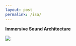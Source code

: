 ```yaml
---
layout: post
permalink: /isa/
---
```

**Immersive Sound Architecture**

<img src="{{ site.baseurl }}/img/modular.png">
